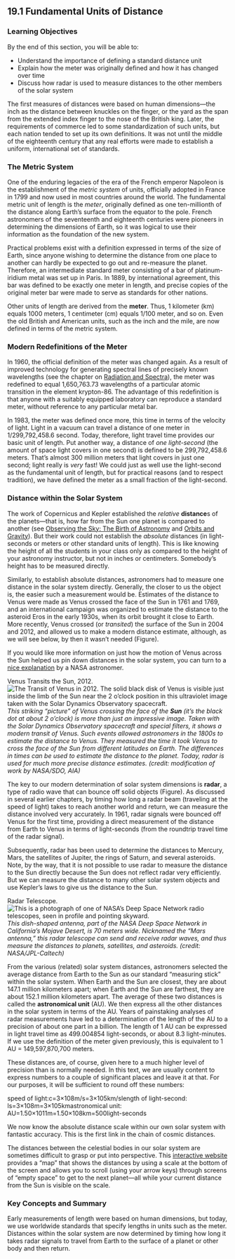 ##  19.1 Fundamental Units of Distance 

### Learning Objectives

By the end of this section, you will be able to:

  - Understand the importance of defining a standard distance unit
  - Explain how the meter was originally defined and how it has changed over time
  - Discuss how radar is used to measure distances to the other members of the solar system

The first measures of distances were based on human dimensions—the inch as the distance between knuckles on the finger, or the yard as the span from the extended index finger to the nose of the British king. Later, the requirements of commerce led to some standardization of such units, but each nation tended to set up its own definitions. It was not until the middle of the eighteenth century that any real efforts were made to establish a uniform, international set of standards.

### The Metric System

One of the enduring legacies of the era of the French emperor Napoleon is the establishment of the _metric system_ of units, officially adopted in France in 1799 and now used in most countries around the world. The fundamental metric unit of length is the _meter_, originally defined as one ten-millionth of the distance along Earth’s surface from the equator to the pole. French astronomers of the seventeenth and eighteenth centuries were pioneers in determining the dimensions of Earth, so it was logical to use their information as the foundation of the new system.

Practical problems exist with a definition expressed in terms of the size of Earth, since anyone wishing to determine the distance from one place to another can hardly be expected to go out and re-measure the planet. Therefore, an intermediate standard meter consisting of a bar of platinum-iridium metal was set up in Paris. In 1889, by international agreement, this bar was defined to be exactly one meter in length, and precise copies of the original meter bar were made to serve as standards for other nations.

Other units of length are derived from the **meter**. Thus, 1 kilometer (km) equals 1000 meters, 1 centimeter (cm) equals 1/100 meter, and so on. Even the old British and American units, such as the inch and the mile, are now defined in terms of the metric system.

### Modern Redefinitions of the Meter

In 1960, the official definition of the meter was changed again. As a result of improved technology for generating spectral lines of precisely known wavelengths (see the chapter on [Radiation and Spectra][1]), the meter was redefined to equal 1,650,763.73 wavelengths of a particular atomic transition in the element krypton-86. The advantage of this redefinition is that anyone with a suitably equipped laboratory can reproduce a standard meter, without reference to any particular metal bar.

In 1983, the meter was defined once more, this time in terms of the velocity of light. Light in a vacuum can travel a distance of one meter in 1/299,792,458.6 second. Today, therefore, light travel time provides our basic unit of length. Put another way, a distance of _one light-second_ (the amount of space light covers in one second) is defined to be 299,792,458.6 meters. That’s almost 300 million meters that light covers in just one second; light really is _very_ fast! We could just as well use the light-second as the fundamental unit of length, but for practical reasons (and to respect tradition), we have defined the meter as a small fraction of the light-second.

### Distance within the Solar System

The work of Copernicus and Kepler established the _relative_ **distance**s of the planets—that is, how far from the Sun one planet is compared to another (see [Observing the Sky: The Birth of Astronomy][2] and [Orbits and Gravity][3]). But their work could not establish the _absolute_ distances (in light-seconds or meters or other standard units of length). This is like knowing the height of all the students in your class only as compared to the height of your astronomy instructor, but not in inches or centimeters. Somebody’s height has to be measured directly.

Similarly, to establish absolute distances, astronomers had to measure one distance in the solar system directly. Generally, the closer to us the object is, the easier such a measurement would be. Estimates of the distance to Venus were made as Venus crossed the face of the Sun in 1761 and 1769, and an international campaign was organized to estimate the distance to the asteroid Eros in the early 1930s, when its orbit brought it close to Earth. More recently, Venus crossed (or _transited_) the surface of the Sun in 2004 and 2012, and allowed us to make a modern distance estimate, although, as we will see below, by then it wasn’t needed (Figure).

If you would like more information on just how the motion of Venus across the Sun helped us pin down distances in the solar system, you can turn to a [nice explanation][4] by a NASA astronomer.

Venus Transits the Sun, 2012. ![The Transit of Venus in 2012. The solid black disk of Venus is visible just inside the limb of the Sun near the 2 o’clock position in this ultraviolet image taken with the Solar Dynamics Observatory spacecraft.][5] _This striking “picture” of Venus crossing the face of the **Sun** (it’s the black dot at about 2 o’clock) is more than just an impressive image. Taken with the Solar Dynamics Observatory spacecraft and special filters, it shows a modern transit of Venus. Such events allowed astronomers in the 1800s to estimate the distance to Venus. They measured the time it took Venus to cross the face of the Sun from different latitudes on Earth. The differences in times can be used to estimate the distance to the planet. Today, radar is used for much more precise distance estimates. (credit: modification of work by NASA/SDO, AIA)_

The key to our modern determination of solar system dimensions is **radar**, a type of radio wave that can bounce off solid objects (Figure). As discussed in several earlier chapters, by timing how long a radar beam (traveling at the speed of light) takes to reach another world and return, we can measure the distance involved very accurately. In 1961, radar signals were bounced off Venus for the first time, providing a direct measurement of the distance from Earth to Venus in terms of light-seconds (from the roundtrip travel time of the radar signal).

Subsequently, radar has been used to determine the distances to Mercury, Mars, the satellites of Jupiter, the rings of Saturn, and several asteroids. Note, by the way, that it is not possible to use radar to measure the distance to the Sun directly because the Sun does not reflect radar very efficiently. But we can measure the distance to many other solar system objects and use Kepler’s laws to give us the distance to the Sun.

Radar Telescope. ![This is a photograph of one of NASA’s Deep Space Network radio telescopes, seen in profile and pointing skyward.][6] _This dish-shaped antenna, part of the NASA Deep Space Network in California’s Mojave Desert, is 70 meters wide. Nicknamed the “Mars antenna,” this radar telescope can send and receive radar waves, and thus measure the distances to planets, satellites, and asteroids. (credit: NASA/JPL-Caltech)_

From the various (related) solar system distances, astronomers selected the average distance from Earth to the Sun as our standard “measuring stick” within the solar system. When Earth and the Sun are closest, they are about 147.1 million kilometers apart; when Earth and the Sun are farthest, they are about 152.1 million kilometers apart. The average of these two distances is called the **astronomical unit** (AU). We then express all the other distances in the solar system in terms of the AU. Years of painstaking analyses of radar measurements have led to a determination of the length of the AU to a precision of about one part in a billion. The length of 1 AU can be expressed in light travel time as 499.004854 light-seconds, or about 8.3 light-minutes. If we use the definition of the meter given previously, this is equivalent to 1 AU = 149,597,870,700 meters.

These distances are, of course, given here to a much higher level of precision than is normally needed. In this text, we are usually content to express numbers to a couple of significant places and leave it at that. For our purposes, it will be sufficient to round off these numbers:

speed of light:c=3×108m/s=3×105km/slength of light-second: ls=3×108m=3×105kmastronomical unit: AU=1.50×1011m=1.50×108km=500light-seconds

We now know the absolute distance scale within our own solar system with fantastic accuracy. This is the first link in the chain of cosmic distances.

The distances between the celestial bodies in our solar system are sometimes difficult to grasp or put into perspective. This [interactive website][7] provides a “map” that shows the distances by using a scale at the bottom of the screen and allows you to scroll (using your arrow keys) through screens of “empty space” to get to the next planet—all while your current distance from the Sun is visible on the scale.

### Key Concepts and Summary

Early measurements of length were based on human dimensions, but today, we use worldwide standards that specify lengths in units such as the meter. Distances within the solar system are now determined by timing how long it takes radar signals to travel from Earth to the surface of a planet or other body and then return.

   [1]: /contents/2e737be8-ea65-48c3-aa0a-9f35b4c6a966@14.4:bc5ce180-f2b3-4469-a882-22bf96435c99@3
   [2]: /contents/2e737be8-ea65-48c3-aa0a-9f35b4c6a966@14.4:5669c796-2b05-4a8f-96ac-85939b9b32af@3
   [3]: /contents/2e737be8-ea65-48c3-aa0a-9f35b4c6a966@14.4:e2171dce-08e7-4d5d-9f87-ae6d454b6831@3
   [4]: https://openstaxcollege.org/l/30VenusandSun
   [5]: https://cnx.org/resources/bc73f2cc9dd1399e2363f93350cba3f0113d9a4c/OSC_Astro_19_01_Transit.jpg
   [6]: https://cnx.org/resources/1d81315b8b6962e033a83c1e2ffab1a6e08e197f/OSC_Astro_19_01_Radar.jpg
   [7]: https://openstaxcollege.org/l/30DistanceScale

